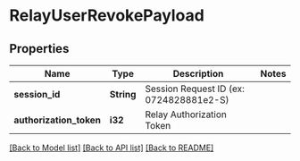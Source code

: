# RelayUserRevokePayload

## Properties

Name | Type | Description | Notes
------------ | ------------- | ------------- | -------------
**session_id** | **String** | Session Request ID (ex: 0724828881e2-S) | 
**authorization_token** | **i32** | Relay Authorization Token | 

[[Back to Model list]](../README.md#documentation-for-models) [[Back to API list]](../README.md#documentation-for-api-endpoints) [[Back to README]](../README.md)


